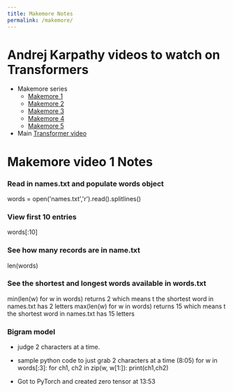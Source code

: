 ```yaml
---
title: Makemore Notes
permalink: /makemore/
---
```


# Andrej Karpathy videos to watch on Transformers
* Makemore series
	* [Makemore 1](https://www.youtube.com/watch?v=PaCmpygFfXo&)
	* [Makemore 2](https://www.youtube.com/watch?v=TCH_1BHY58I)
	* [Makemore 3](https://www.youtube.com/watch?v=P6sfmUTpUmc)
	* [Makemore 4](https://www.youtube.com/watch?v=q8SA3rM6ckI)
	* [Makemore 5](https://www.youtube.com/watch?v=t3YJ5hKiMQ0)
* Main [Transformer video](https://www.youtube.com/watch?v=kCc8FmEb1nY&)


# Makemore video 1 Notes


### Read in names.txt and populate words object
words = open('names.txt','r').read().splitlines()

### View first 10 entries
words[:10]

### See how many records are in name.txt
len(words)

### See the shortest and longest words available in words.txt
min(len(w) for w in words) returns 2 which means t the shortest word in names.txt has 2 letters
max(len(w) for w in words) returns 15 which means t the shortest word in names.txt has 15 letters


### Bigram model
* judge 2 characters at a time.
* sample python code to just grab 2 characters at a time (8:05)
	for w in words[:3]:
		for ch1, ch2 in zip(w, w[1:]):
			print(ch1,ch2)

* Got to PyTorch and created zero tensor at 13:53
